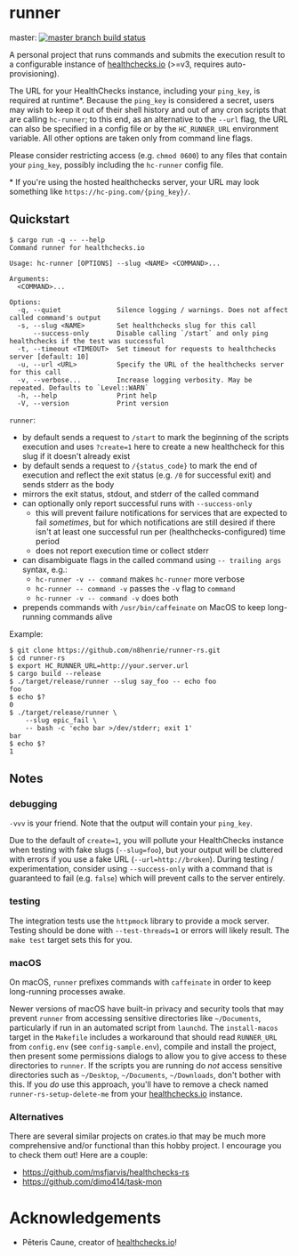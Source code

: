 # runner

master: [![master branch build status](https://github.com/n8henrie/runner-rs/actions/workflows/ci.yml/badge.svg?branch=master)](https://github.com/n8henrie/runner-rs/actions/workflows/ci.yml)

A personal project that runs commands and submits the execution result to a
configurable instance of [healthchecks.io] (>=v3, requires auto-provisioning).

The URL for your HealthChecks instance, including your `ping_key`, is required
at runtime\*. Because the `ping_key` is considered a secret, users may wish to
keep it out of their shell history and out of any cron scripts that are calling
`hc-runner`; to this end, as an alternative to the `--url` flag, the URL can
also be specified in a config file or by the `HC_RUNNER_URL` environment
variable. All other options are taken only from command line flags.

Please consider restricting access (e.g. `chmod 0600`) to any files that
contain your `ping_key`, possibly including the `hc-runner` config file.

\* If you're using the hosted healthchecks server, your URL may look something
like `https://hc-ping.com/{ping_key}/`.

## Quickstart

```console
$ cargo run -q -- --help
Command runner for healthchecks.io

Usage: hc-runner [OPTIONS] --slug <NAME> <COMMAND>...

Arguments:
  <COMMAND>...

Options:
  -q, --quiet              Silence logging / warnings. Does not affect called command's output
  -s, --slug <NAME>        Set healthchecks slug for this call
      --success-only       Disable calling `/start` and only ping healthchecks if the test was successful
  -t, --timeout <TIMEOUT>  Set timeout for requests to healthchecks server [default: 10]
  -u, --url <URL>          Specify the URL of the healthchecks server for this call
  -v, --verbose...         Increase logging verbosity. May be repeated. Defaults to `Level::WARN`
  -h, --help               Print help
  -V, --version            Print version
```

`runner`:

- by default sends a request to `/start` to mark the beginning of the scripts
  execution and uses `?create=1` here to create a new healthcheck for this slug
  if it doesn't already exist
- by default sends a request to `/{status_code}` to mark the end of execution
  and reflect the exit status (e.g. `/0` for successful exit) and sends stderr
  as the body
- mirrors the exit status, stdout, and stderr of the called command
- can optionally only report successful runs with `--success-only`
    - this will prevent failure notifications for services that are expected to
      fail *sometimes*, but for which notifications are still desired if there
      isn't at least one successful run per (healthchecks-configured) time
      period
    - does not report execution time or collect stderr
- can disambiguate flags in the called command using `-- trailing args` syntax,
  e.g.:
    - `hc-runner -v -- command` makes `hc-runner` more verbose
    - `hc-runner -- command -v` passes the `-v` flag to `command`
    - `hc-runner -v -- command -v` does both
- prepends commands with `/usr/bin/caffeinate` on MacOS to keep long-running
  commands alive

Example:

```console
$ git clone https://github.com/n8henrie/runner-rs.git
$ cd runner-rs
$ export HC_RUNNER_URL=http://your.server.url
$ cargo build --release
$ ./target/release/runner --slug say_foo -- echo foo
foo
$ echo $?
0
$ ./target/release/runner \
    --slug epic_fail \
    -- bash -c 'echo bar >/dev/stderr; exit 1'
bar
$ echo $?
1
```

## Notes

### debugging

`-vvv` is your friend. Note that the output will contain your `ping_key`.

Due to the default of `create=1`, you will pollute your HealthChecks instance
when testing with fake slugs (`--slug=foo`), but your output will be cluttered
with errors if you use a fake URL (`--url=http://broken`). During testing /
experimentation, consider using `--success-only` with a command that is
guaranteed to fail (e.g. `false`) which will prevent calls to the server
entirely.

### testing

The integration tests use the `httpmock` library to provide a mock server.
Testing should be done with `--test-threads=1` or errors will likely result. The
`make test` target sets this for you.

### macOS

On macOS, `runner` prefixes commands with `caffeinate` in order to keep
long-running processes awake.

Newer versions of macOS have built-in privacy and security tools that may
prevent `runner` from accessing sensitive directories like `~/Documents`,
particularly if run in an automated script from `launchd`. The `install-macos`
target in the `Makefile` includes a workaround that should read `RUNNER_URL`
from `config.env` (see `config-sample.env`), compile and install the project,
then present some permissions dialogs to allow you to give access to these
directories to `runner`. If the scripts you are running do *not* access
sensitive directories such as `~/Desktop`, `~/Documents`, `~/Downloads`, don't
bother with this. If you *do* use this approach, you'll have to remove a check
named `runner-rs-setup-delete-me` from your [healthchecks.io] instance.

### Alternatives

There are several similar projects on crates.io that may be much more
comprehensive and/or functional than this hobby project. I encourage you to
check them out! Here are a couple:

- https://github.com/msfjarvis/healthchecks-rs
- https://github.com/dimo414/task-mon

# Acknowledgements

- Pēteris Caune, creator of [healthchecks.io]!

[healthchecks.io]: https://healthchecks.io
[1]: https://healthchecks.io/docs/http_api/#start-slug
